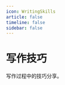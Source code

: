 ```yaml
---
icon: WritingSkills
article: false
timeline: false
sidebar: false
---
```


# 写作技巧

写作过程中的技巧分享。

<Catalog base='/WritingSkills/' level=1 />
